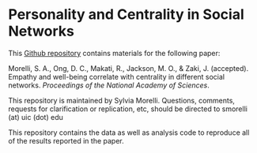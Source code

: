 # Personality and Centrality in Social Networks

This [Github repository](https://github.com/esclabUIC/Traits_SocialNetworks) contains materials for the following paper:

Morelli, S. A., Ong, D. C., Makati, R., Jackson, M. O., & Zaki, J. (accepted). Empathy and well-being correlate with centrality in different social networks. *Proceedings of the National Academy of Sciences*.

This repository is maintained by Sylvia Morelli. Questions, comments, requests for clarification or replication, etc, should be directed to smorelli (at) uic (dot) edu

This repository contains the data as well as analysis code to reproduce all of the results reported in the paper.

